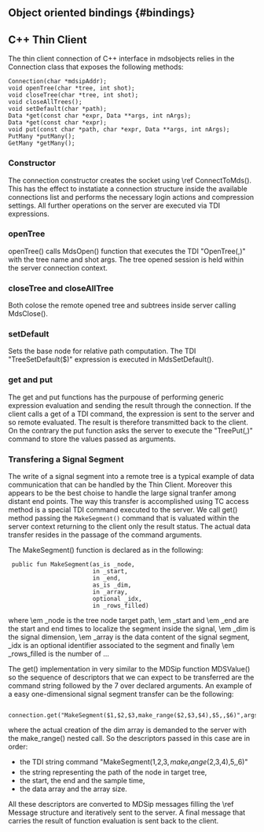 Object oriented bindings {#bindings}
------------------------

C++ Thin Client
---------------

The thin client connection of C++ interface in mdsobjects relies in the Connection 
class that exposes the following methods:

    Connection(char *mdsipAddr);                                            
    void openTree(char *tree, int shot);                                    
    void closeTree(char *tree, int shot);                                    
    void closeAllTrees();                                                    
    void setDefault(char *path);                                            
    Data *get(const char *expr, Data **args, int nArgs);                    
    Data *get(const char *expr);                                            
    void put(const char *path, char *expr, Data **args, int nArgs);         
    PutMany *putMany();                                                     
    GetMany *getMany();                                                     



 ### Constructor
 The connection constructor creates the socket using \ref ConnectToMds().
 This has the effect to instatiate a connection structure inside the available 
 connections list and performs the necessary login actions and compression settings.
 All further operations on the server are executed via TDI expressions.
 
 ### openTree
 openTree() calls MdsOpen() function that executes the TDI "OpenTree($,$)" with the
 tree name and shot args. The tree opened session is held within the server connection
 context.
 
 ### closeTree and closeAllTree
 Both colose the remote opened tree and subtrees inside server calling MdsClose().

 ### setDefault
 Sets the base node for relative path computation. The TDI "TreeSetDefault($)" expression
 is executed in MdsSetDefault().
 
 ### get and put
 The get and put functions has the purpouse of performing generic expression evaluation and
 sending the result through the connection. If the client calls a get of a TDI command, the
 expression is sent to the server and so remote evaluated. The result is therefore transmitted 
 back to the client. On the contrary the put function asks the server to execute the "TreePut($,$)" 
 command to store the values passed as arguments.



 ### Transfering a Signal Segment
 
 The write of a signal segment into a remote tree is a typical example of data 
 communication that can be handled by the Thin Client.
 Moreover this appears to be the best choise to handle the large signal tranfer 
 among distant end points.
 The way this transfer is accomplished using TC access method is a special TDI
 command executed to the server. We call get() method passing the `MakeSegment()` 
 command that is valuated within the server context returning to the client only
 the result status. The actual data transfer resides in the passage of the command
 arguments. 
 
 The MakeSegment() function is declared as in the following:
 
     public fun MakeSegment(as_is _node, 
                            in _start, 
                            in _end, 
                            as_is _dim, 
                            in _array, 
                            optional _idx, 
                            in _rows_filled)
    
 where \em _node is the tree node target path, \em _start and \em _end are the 
 start and end times to localize the segment inside the signal, \em _dim is the
 signal dimension, \em _array is the data content of the signal segment, _idx is
 an optional identifier associated to the segment and finally \em _rows_filled is
 the number of ...

 The get() implementation in very similar to the MDSip function MDSValue() so the
 sequence of descriptors that we can expect to be transferred are the command string
 followed by the 7 over declared arguments.
 An example of a easy one-dimensional signal segment transfer can be the following:
 
     connection.get("MakeSegment($1,$2,$3,make_range($2,$3,$4),$5,,$6)",args,6);
 
 where the actual creation of the dim array is demanded to the server with the 
 make_range() nested call.
 So the descriptors passed in this case are in order: 
 
 * the TDI string command "MakeSegment($1,$2,$3,make_range($2,$3,$4),$5,,$6)"
 * the string representing the path of the node in target tree,
 * the start, the end and the sample time,
 * the data array and the array size.
 
 All these descriptors are converted to MDSip messages filling the \ref Message 
 structure and iteratively sent to the server.
 A final message that carries the result of function evaluation is sent back to 
 the client.
 
 
 
 
